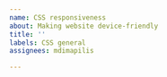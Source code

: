 ```yaml
---
name: CSS responsiveness
about: Making website device-friendly
title: ''
labels: CSS general
assignees: mdimapilis

---
```



